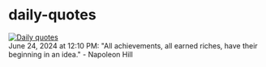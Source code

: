 # daily-quotes
[![Daily quotes](https://github.com/ceepu8/daily-quotes/actions/workflows/daily-quote.yml/badge.svg)](https://github.com/ceepu8/daily-quotes/actions/workflows/daily-quote.yml)<br/>
June 24, 2024 at 12:10 PM: "All achievements, all earned riches, have their beginning in an idea." - Napoleon Hill
